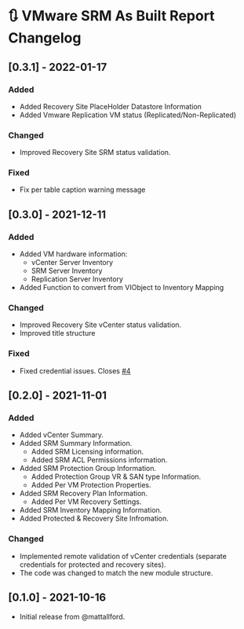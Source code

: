 # :arrows_clockwise: VMware SRM As Built Report Changelog

## [0.3.1] - 2022-01-17

### Added

- Added Recovery Site PlaceHolder Datastore Information
- Added Vmware Replication VM status (Replicated/Non-Replicated)

### Changed

- Improved Recovery Site SRM status validation.

### Fixed

- Fix per table caption warning message

## [0.3.0] - 2021-12-11

### Added

- Added VM hardware information:
  - vCenter Server Inventory
  - SRM Server Inventory
  - Replication Server Inventory
- Added Function to convert from VIObject to Inventory Mapping

### Changed

- Improved Recovery Site vCenter status validation.
- Improved title structure

### Fixed

- Fixed credential issues. Closes [#4](https://github.com/AsBuiltReport/AsBuiltReport.VMware.SRM/issues/4)

## [0.2.0] - 2021-11-01

### Added

- Added vCenter Summary.
- Added SRM Summary Information.
  - Added SRM Licensing information.
  - Added SRM ACL Permissions information.
- Added SRM Protection Group Information.
  - Added Protection Group VR & SAN type Information.
  - Added Per VM Protection Properties.
- Added SRM Recovery Plan Information.
  - Added Per VM Recovery Settings.
- Added SRM Inventory Mapping Information.
- Added Protected & Recovery Site Infromation.

### Changed

- Implemented remote validation of vCenter credentials (separate credentials for protected and recovery sites).
- The code was changed to match the new module structure.

## [0.1.0] - 2021-10-16

- Initial release from @mattallford.
